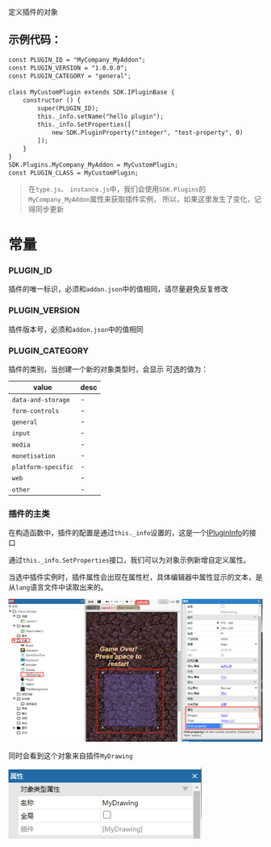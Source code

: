 定义插件的对象

## 示例代码：

```
const PLUGIN_ID = "MyCompany_MyAddon";
const PLUGIN_VERSION = "1.0.0.0";
const PLUGIN_CATEGORY = "general";

class MyCustomPlugin extends SDK.IPluginBase {
    constructor () {
        super(PLUGIN_ID);
        this._info.setName("hello plugin");
        this._info.SetProperties([
        	new SDK.PluginProperty("integer", "test-property", 0)
        ]);
    }
}
SDK.Plugins.MyCompany_MyAddon = MyCustomPlugin;
const PLUGIN_CLASS = MyCustomPlugin;
```
> 在`type.js`、 `instance.js`中，我们会使用`SDK.Plugins`的`MyCompany_MyAddon`属性来获取插件实例，
  所以，如果这里发生了变化，记得同步更新

# 常量
### PLUGIN_ID
插件的唯一标识，必须和`addon.json`中的值相同，请尽量避免反复修改

### PLUGIN_VERSION
插件版本号，必须和`addon.json`中的值相同

### PLUGIN_CATEGORY
插件的类别，当创建一个新的对象类型时，会显示
可选的值为：

| value | desc |
| ---- | ---- |
|`data-and-storage`|-|
|`form-controls`|-|
|`general`|-|
|`input`|-|
|`media`|-|
|`monetisation`|-|
|`platform-specific`|-|
|`web`|-|
|`other`|-| 

### 插件的主类

在构造函数中，插件的配置是通过`this._info`设置的，这是一个[IPluginInfo]()的接口

通过`this._info.SetProperties`接口，我们可以为对象示例新增自定义属性。

当选中插件实例时，插件属性会出现在属性栏，具体编辑器中属性显示的文本，是从`lang`语言文件中读取出来的。
 
![](res/27024cc0.png)

同时会看到这个对象来自插件`MyDrawing`

![](res/4499fad7.png)
